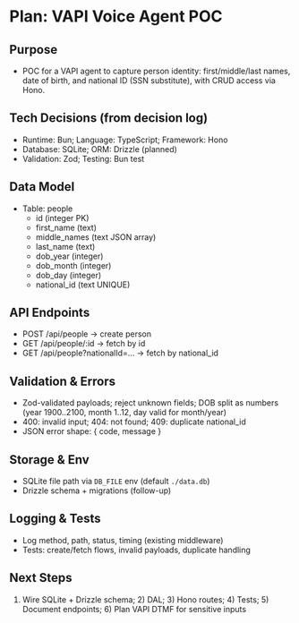 # Plan: VAPI Voice Agent POC

## Purpose
- POC for a VAPI agent to capture person identity: first/middle/last names, date of birth, and national ID (SSN substitute), with CRUD access via Hono.

## Tech Decisions (from decision log)
- Runtime: Bun; Language: TypeScript; Framework: Hono
- Database: SQLite; ORM: Drizzle (planned)
- Validation: Zod; Testing: Bun test

## Data Model
- Table: people
  - id (integer PK)
  - first_name (text)
  - middle_names (text JSON array)
  - last_name (text)
  - dob_year (integer)
  - dob_month (integer)
  - dob_day (integer)
  - national_id (text UNIQUE)

## API Endpoints
- POST /api/people  → create person
- GET /api/people/:id  → fetch by id
- GET /api/people?nationalId=...  → fetch by national_id

## Validation & Errors
- Zod-validated payloads; reject unknown fields; DOB split as numbers (year 1900..2100, month 1..12, day valid for month/year)
- 400: invalid input; 404: not found; 409: duplicate national_id
- JSON error shape: { code, message }

## Storage & Env
- SQLite file path via `DB_FILE` env (default `./data.db`)
- Drizzle schema + migrations (follow-up)

## Logging & Tests
- Log method, path, status, timing (existing middleware)
- Tests: create/fetch flows, invalid payloads, duplicate handling

## Next Steps
1) Wire SQLite + Drizzle schema; 2) DAL; 3) Hono routes; 4) Tests; 5) Document endpoints; 6) Plan VAPI DTMF for sensitive inputs